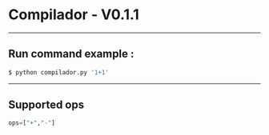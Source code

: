 # Compilador - V0.1.1
---
## Run command example : 

```python
$ python compilador.py '1+1'
```
---
## Supported ops 
```python
ops=["+","-"]
```
 